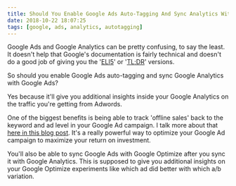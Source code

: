 ```yaml
---
title: Should You Enable Google Ads Auto-Tagging And Sync Analytics With Google Ads? 
date: 2018-10-22 18:07:25
tags: [google, ads, analytics, autotagging]
---
```


Google Ads and Google Analytics can be pretty confusing, to say the least. It doesn't help that Google's documentation is fairly technical and doesn't do a good job of giving you the '[ELI5](https://www.urbandictionary.com/define.php?term=ELI5)' or '[TL;DR](https://www.urbandictionary.com/define.php?term=tl%3Bdr)' versions.

So should you enable Google Ads auto-tagging and sync Google Analytics with Google Ads? 

Yes because it'll give you additional insights inside your Google Analytics on the traffic you're getting from Adwords. 

One of the biggest benefits is being able to track 'offline sales' back to the keyword and ad level in your Google Ad campaign. I talk more about that [here in this blog post](https://blog.stevelongoria.net/2018/10/08/offline-sales-conversion-google-ad-calls/). It's a really powerful way to optimize your Google Ad campaign to maximize your return on investment.

You'll also be able to sync Google Ads with Google Optimize after you sync it with Google Analytics. This is supposed to give you additional insights on your Google Optimize experiments like which ad did better with which a/b variation.